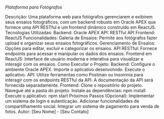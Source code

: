 
*Plataforma para Fotógrafos*

Descrição: Uma plataforma web para fotógrafos gerenciarem e exibirem seus ensaios fotográficos, com um backend robusto em Oracle APEX que fornece uma API RESTful e um frontend dinâmico construído em ReactJS.
Tecnologias Utilizadas:
Backend: Oracle APEX
API: RESTful API
Frontend: ReactJS
Funcionalidades:
Galeria de Ensaios: Permite aos fotógrafos fazer upload e organizar seus ensaios fotográficos.
Gerenciamento de Ensaios: Opções para editar, excluir e categorizar os ensaios.
API RESTful: Fornece endpoints para acessar e manipular os dados dos ensaios.
Frontend em ReactJS: Interface de usuário moderna e interativa para visualizar e interagir com os ensaios.
Como Executar o Projeto:
Backend:
Configure o ambiente Oracle APEX.
Importe o aplicativo desenvolvido.
Execute o aplicativo.
API:
Utilize ferramentas como Postman ou Insomnia para interagir com os endpoints RESTful da API. A documentação da API será fornecida separadamente.
Frontend:
Clone o repositório do projeto.
Navegue até a pasta do projeto.
Instale as dependências: npm install
Execute o aplicativo: npm start
Próximos Passos (Opcional):
Implementar um sistema de login e autenticação.
Adicionar funcionalidades de compartilhamento social.
Integrar um sistema de pagamento para venda de fotos.
Autor:
[Seu Nome] - [Seu Contato]
